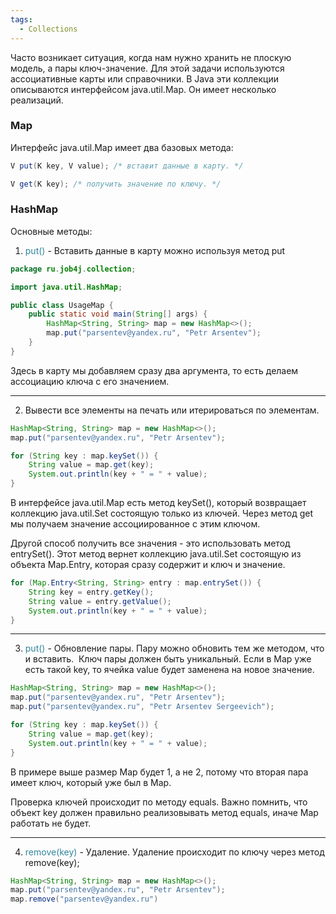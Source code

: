 ```yaml
---
tags:
  - Collections
---
```

Часто возникает ситуация, когда нам нужно хранить не плоскую модель, а пары ключ-значение. Для этой задачи используются ассоциативные карты или справочники.
В Java эти коллекции описываются интерфейсом java.util.Map. Он имеет несколько реализаций.

### Map
Интерфейс java.util.Map имеет два базовых метода:
```java
V put(K key, V value); /* вставит данные в карту. */
```

```java
V get(K key); /* получить значение по ключу. */
```

### HashMap
Основные методы:
1.  <font color="#31859b">put()</font> - Вставить данные в карту можно используя метод put
```java
package ru.job4j.collection;

import java.util.HashMap;

public class UsageMap {
    public static void main(String[] args) {
        HashMap<String, String> map = new HashMap<>();
        map.put("parsentev@yandex.ru", "Petr Arsentev");
    }
}
```
Здесь в карту мы добавляем сразу два аргумента, то есть делаем ассоциацию ключа с его значением.

--- 
2. Вывести все элементы на печать или итерироваться по элементам.
```java
HashMap<String, String> map = new HashMap<>();
map.put("parsentev@yandex.ru", "Petr Arsentev");

for (String key : map.keySet()) {
    String value = map.get(key);
    System.out.println(key + " = " + value);
}
```
В интерфейсе java.util.Map есть метод keySet(), который возвращает коллекцию java.util.Set состоящую только из ключей.
Через метод get мы получаем значение ассоциированное с этим ключом.

Другой способ получить все значения - это использовать метод entrySet(). Этот метод вернет коллекцию java.util.Set состоящую из объекта Map.Entry, которая сразу содержит и ключ и значение.

```java
for (Map.Entry<String, String> entry : map.entrySet()) {
    String key = entry.getKey();
    String value = entry.getValue();
    System.out.println(key + " = " + value);
}
```

---
3. <font color="#31859b">put() </font>- Обновление пары. Пару можно обновить тем же методом, что и вставить. 
Ключ пары должен быть уникальный. Если в Map уже есть такой key, то ячейка value будет заменена на новое значение.
```java
HashMap<String, String> map = new HashMap<>();
map.put("parsentev@yandex.ru", "Petr Arsentev");
map.put("parsentev@yandex.ru", "Petr Arsentev Sergeevich");

for (String key : map.keySet()) {
    String value = map.get(key);
    System.out.println(key + " = " + value);
}
```
В примере выше размер Map будет 1, а не 2, потому что вторая пара имеет ключ, который уже был в Map.

Проверка ключей происходит по методу equals. Важно помнить, что объект key должен правильно реализовывать метод equals, иначе Map работать не будет.

---
4. <font color="#31859b">remove(key)</font> - Удаление. Удаление происходит по ключу через метод remove(key);
```java
HashMap<String, String> map = new HashMap<>();
map.put("parsentev@yandex.ru", "Petr Arsentev");
map.remove("parsentev@yandex.ru")
```